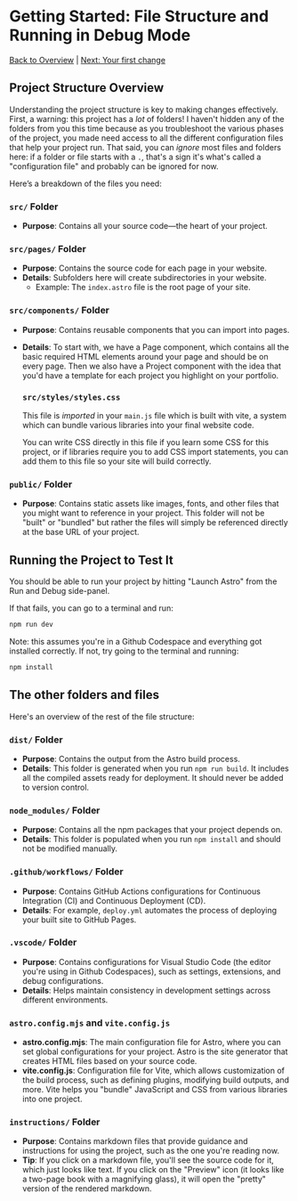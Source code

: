 # Getting Started: File Structure and Running in Debug Mode

[Back to Overview](../README.md) | [Next: Your first change](./2-first-change.md)

## Project Structure Overview

Understanding the project structure is key to making changes effectively. 
First, a warning: this project has a *lot* of folders! I haven't hidden any of the folders from you this time because as you troubleshoot the various phases of the project, you made need access to all the different configuration files that help your project run. That said, you can *ignore* most files and folders here: if a folder or file starts with a `.`, that's a sign it's what's called a "configuration file" and probably can be ignored for now.

Here’s a breakdown of the files you need:

### `src/` Folder

- **Purpose**: Contains all your source code—the heart of your project.

### `src/pages/` Folder

- **Purpose**: Contains the source code for each page in your website.
- **Details**: Subfolders here will create subdirectories in your website.
  - Example: The `index.astro` file is the root page of your site.

### `src/components/` Folder

- **Purpose**: Contains reusable components that you can import into pages.
- **Details**: To start with, we have a Page component, which contains all the basic
  required HTML elements around your page and should be on every page. Then we also have
  a Project component with the idea that you'd have a template for each project you highlight
  on your portfolio.

  ### `src/styles/styles.css`

  This file is *imported* in your `main.js` file which is built with vite, a system which can bundle various libraries into your final
  website code.

  You can write CSS directly in this file if you learn some CSS for this
  project, or if libraries require you to add CSS import statements, you
  can add them to this file so your site will build correctly.


### `public/` Folder
- **Purpose**: Contains static assets like images, fonts, and other files that you might want to reference in your project. This folder will not be "built" or "bundled" but rather the files will simply be referenced directly at the base URL of your project.

## Running the Project to Test It

You should be able to run your project by hitting "Launch Astro" from the Run and Debug side-panel.

If that fails, you can go to a terminal and run:

```sh
npm run dev
```

Note: this assumes you're in a Github Codespace and everything got installed correctly.
If not, try going to the terminal and running:

```sh
npm install
```

## The other folders and files

Here's an overview of the rest of the file structure:

### `dist/` Folder
- **Purpose**: Contains the output from the Astro build process.
- **Details**: This folder is generated when you run `npm run build`. It includes all the compiled assets ready for deployment. It should never be added to version control.

### `node_modules/` Folder
- **Purpose**: Contains all the npm packages that your project depends on.
- **Details**: This folder is populated when you run `npm install` and should not be modified manually.

### `.github/workflows/` Folder
- **Purpose**: Contains GitHub Actions configurations for Continuous Integration (CI) and Continuous Deployment (CD).
- **Details**: For example, `deploy.yml` automates the process of deploying your built site to GitHub Pages.

### `.vscode/` Folder
- **Purpose**: Contains configurations for Visual Studio Code (the editor you're using in Github Codespaces), such as settings, extensions, and debug configurations.
- **Details**: Helps maintain consistency in development settings across different environments.

### `astro.config.mjs` and `vite.config.js`
- **astro.config.mjs**: The main configuration file for Astro, where you can set global configurations for your project. Astro is the site generator that creates HTML files based on your source code.
- **vite.config.js**: Configuration file for Vite, which allows customization of the build process, such as defining plugins, modifying build outputs, and more. Vite helps you "bundle" JavaScript and CSS from various libraries into one project.

### `instructions/` Folder
- **Purpose**: Contains markdown files that provide guidance and instructions for using the project, such as the one you're reading now.
- **Tip**: If you click on a markdown file, you'll see the source code for it, which just looks like text. If you click on the "Preview" icon (it looks like a two-page book with a magnifying glass), it will open the "pretty" version of the rendered markdown.
